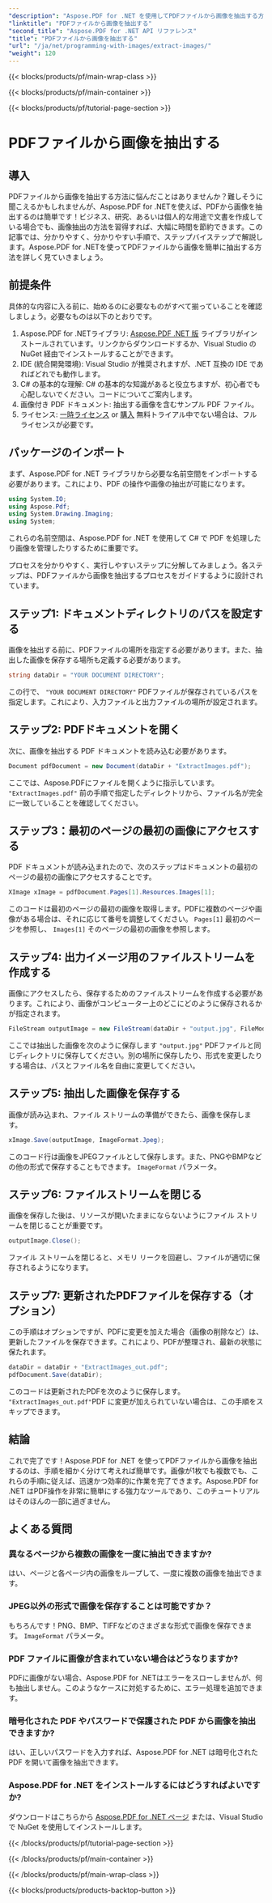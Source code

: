 ```yaml
---
"description": "Aspose.PDF for .NET を使用してPDFファイルから画像を抽出する方法を、ステップバイステップで解説するガイドです。分かりやすい手順で、すぐに使い始めることができます。"
"linktitle": "PDFファイルから画像を抽出する"
"second_title": "Aspose.PDF for .NET API リファレンス"
"title": "PDFファイルから画像を抽出する"
"url": "/ja/net/programming-with-images/extract-images/"
"weight": 120
---
```


{{< blocks/products/pf/main-wrap-class >}}

{{< blocks/products/pf/main-container >}}

{{< blocks/products/pf/tutorial-page-section >}}

# PDFファイルから画像を抽出する

## 導入

PDFファイルから画像を抽出する方法に悩んだことはありませんか？難しそうに聞こえるかもしれませんが、Aspose.PDF for .NETを使えば、PDFから画像を抽出するのは簡単です！ビジネス、研究、あるいは個人的な用途で文書を作成している場合でも、画像抽出の方法を習得すれば、大幅に時間を節約できます。この記事では、分かりやすく、分かりやすい手順で、ステップバイステップで解説します。Aspose.PDF for .NETを使ってPDFファイルから画像を簡単に抽出する方法を詳しく見ていきましょう。

## 前提条件

具体的な内容に入る前に、始めるのに必要なものがすべて揃っていることを確認しましょう。必要なものは以下のとおりです。

1. Aspose.PDF for .NETライブラリ: [Aspose.PDF .NET 版](https://releases.aspose.com/pdf/net/) ライブラリがインストールされています。リンクからダウンロードするか、Visual Studio の NuGet 経由でインストールすることができます。
2. IDE (統合開発環境): Visual Studio が推奨されますが、.NET 互換の IDE であればどれでも動作します。
3. C# の基本的な理解: C# の基本的な知識があると役立ちますが、初心者でも心配しないでください。コードについてご案内します。
4. 画像付き PDF ドキュメント: 抽出する画像を含むサンプル PDF ファイル。
5. ライセンス: [一時ライセンス](https://purchase.aspose.com/tempまたはary-license/) or [購入](https://purchase.aspose.com/buy) 無料トライアル中でない場合は、フルライセンスが必要です。

## パッケージのインポート

まず、Aspose.PDF for .NET ライブラリから必要な名前空間をインポートする必要があります。これにより、PDF の操作や画像の抽出が可能になります。

```csharp
using System.IO;
using Aspose.Pdf;
using System.Drawing.Imaging;
using System;
```

これらの名前空間は、Aspose.PDF for .NET を使用して C# で PDF を処理したり画像を管理したりするために重要です。

プロセスを分かりやすく、実行しやすいステップに分解してみましょう。各ステップは、PDFファイルから画像を抽出するプロセスをガイドするように設計されています。

## ステップ1: ドキュメントディレクトリのパスを設定する

画像を抽出する前に、PDFファイルの場所を指定する必要があります。また、抽出した画像を保存する場所も定義する必要があります。

```csharp
string dataDir = "YOUR DOCUMENT DIRECTORY";
```

この行で、 `"YOUR DOCUMENT DIRECTORY"` PDFファイルが保存されているパスを指定します。これにより、入力ファイルと出力ファイルの場所が設定されます。

## ステップ2: PDFドキュメントを開く

次に、画像を抽出する PDF ドキュメントを読み込む必要があります。

```csharp
Document pdfDocument = new Document(dataDir + "ExtractImages.pdf");
```

ここでは、Aspose.PDFにファイルを開くように指示しています。 `"ExtractImages.pdf"` 前の手順で指定したディレクトリから、ファイル名が完全に一致していることを確認してください。

## ステップ3：最初のページの最初の画像にアクセスする

PDF ドキュメントが読み込まれたので、次のステップはドキュメントの最初のページの最初の画像にアクセスすることです。

```csharp
XImage xImage = pdfDocument.Pages[1].Resources.Images[1];
```

このコードは最初のページの最初の画像を取得します。PDFに複数のページや画像がある場合は、それに応じて番号を調整してください。 `Pages[1]` 最初のページを参照し、 `Images[1]` そのページの最初の画像を参照します。

## ステップ4: 出力イメージ用のファイルストリームを作成する

画像にアクセスしたら、保存するためのファイルストリームを作成する必要があります。これにより、画像がコンピューター上のどこにどのように保存されるかが指定されます。

```csharp
FileStream outputImage = new FileStream(dataDir + "output.jpg", FileMode.Create);
```

ここでは抽出した画像を次のように保存します `"output.jpg"` PDFファイルと同じディレクトリに保存してください。別の場所に保存したり、形式を変更したりする場合は、パスとファイル名を自由に変更してください。

## ステップ5: 抽出した画像を保存する

画像が読み込まれ、ファイル ストリームの準備ができたら、画像を保存します。

```csharp
xImage.Save(outputImage, ImageFormat.Jpeg);
```

このコード行は画像をJPEGファイルとして保存します。また、PNGやBMPなどの他の形式で保存することもできます。 `ImageFormat` パラメータ。

## ステップ6: ファイルストリームを閉じる

画像を保存した後は、リソースが開いたままにならないようにファイル ストリームを閉じることが重要です。

```csharp
outputImage.Close();
```

ファイル ストリームを閉じると、メモリ リークを回避し、ファイルが適切に保存されるようになります。

## ステップ7: 更新されたPDFファイルを保存する（オプション）

この手順はオプションですが、PDFに変更を加えた場合（画像の削除など）は、更新したファイルを保存できます。これにより、PDFが整理され、最新の状態に保たれます。

```csharp
dataDir = dataDir + "ExtractImages_out.pdf";
pdfDocument.Save(dataDir);
```

このコードは更新されたPDFを次のように保存します。 `"ExtractImages_out.pdf"`PDF に変更が加えられていない場合は、この手順をスキップできます。

## 結論

これで完了です！Aspose.PDF for .NET を使ってPDFファイルから画像を抽出するのは、手順を細かく分けて考えれば簡単です。画像が1枚でも複数でも、これらの手順に従えば、迅速かつ効率的に作業を完了できます。Aspose.PDF for .NET はPDF操作を非常に簡単にする強力なツールであり、このチュートリアルはそのほんの一部に過ぎません。 

## よくある質問

### 異なるページから複数の画像を一度に抽出できますか?
はい、ページと各ページ内の画像をループして、一度に複数の画像を抽出できます。

### JPEG以外の形式で画像を保存することは可能ですか？
もちろんです！PNG、BMP、TIFFなどのさまざまな形式で画像を保存できます。 `ImageFormat` パラメータ。

### PDF ファイルに画像が含まれていない場合はどうなりますか?
PDFに画像がない場合、Aspose.PDF for .NETはエラーをスローしませんが、何も抽出しません。このようなケースに対処するために、エラー処理を追加できます。

### 暗号化された PDF やパスワードで保護された PDF から画像を抽出できますか?
はい、正しいパスワードを入力すれば、Aspose.PDF for .NET は暗号化された PDF を開いて画像を抽出できます。

### Aspose.PDF for .NET をインストールするにはどうすればよいですか?
ダウンロードはこちらから [Aspose.PDF for .NET ページ](https://releases.aspose.com/pdf/net/) または、Visual Studio で NuGet を使用してインストールします。

{{< /blocks/products/pf/tutorial-page-section >}}

{{< /blocks/products/pf/main-container >}}

{{< /blocks/products/pf/main-wrap-class >}}

{{< blocks/products/products-backtop-button >}}